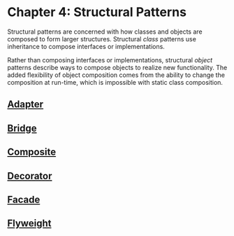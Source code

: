 # Chapter 4: Structural Patterns

Structural patterns are concerned with how classes and objects are composed to form larger structures. Structural *class* patterns use inheritance to compose interfaces or implementations.

Rather than composing interfaces or implementations, structural *object* patterns describe ways to compose objects to realize new functionality. The added flexibility of object composition comes from the ability to change the composition at run-time, which is impossible with static class composition.

## [Adapter](./Adapter)
## [Bridge](./Bridge)
## [Composite](./Composite)
## [Decorator](./Decorator)
## [Facade](./Facade)
## [Flyweight](./Flyweight)
